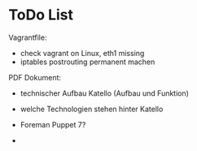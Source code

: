 
# ToDo List

Vagrantfile:

- check vagrant on Linux, eth1 missing
- iptables postrouting permanent machen

PDF Dokument:

- technischer Aufbau Katello (Aufbau und Funktion)
- welche Technologien stehen hinter Katello
- Foreman Puppet 7?

- 
